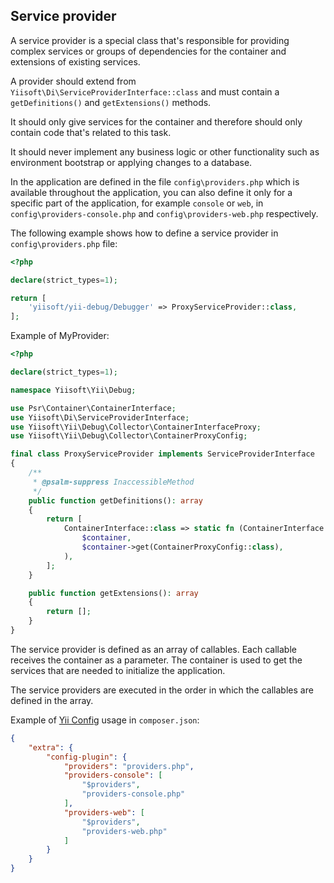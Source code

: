 ## Service provider

A service provider is a special class that's responsible for providing complex services or groups of dependencies for
the container and extensions of existing services.

A provider should extend from `Yiisoft\Di\ServiceProviderInterface::class` and must contain a `getDefinitions()` and 
`getExtensions()` methods. 

It should only give services for the container and therefore should only contain code that's related to this task.

It should never implement any business logic or other functionality such as environment bootstrap or applying changes to
a database.

In the application are defined in the file `config\providers.php` which is available throughout the application, you can
also define it only for a specific part of the application, for example `console` or `web`, in `config\providers-console.php`
and `config\providers-web.php` respectively.

The following example shows how to define a service provider in `config\providers.php` file:

```php
<?php

declare(strict_types=1);

return [
    'yiisoft/yii-debug/Debugger' => ProxyServiceProvider::class,
];
```

Example of MyProvider:

```php
<?php

declare(strict_types=1);

namespace Yiisoft\Yii\Debug;

use Psr\Container\ContainerInterface;
use Yiisoft\Di\ServiceProviderInterface;
use Yiisoft\Yii\Debug\Collector\ContainerInterfaceProxy;
use Yiisoft\Yii\Debug\Collector\ContainerProxyConfig;

final class ProxyServiceProvider implements ServiceProviderInterface
{
    /**
     * @psalm-suppress InaccessibleMethod
     */
    public function getDefinitions(): array
    {
        return [
            ContainerInterface::class => static fn (ContainerInterface $container) => new ContainerInterfaceProxy(
                $container,
                $container->get(ContainerProxyConfig::class),
            ),
        ];
    }

    public function getExtensions(): array
    {
        return [];
    }
}
```

The service provider is defined as an array of callables. Each callable receives the container as a parameter. The container is used to get the services that are needed to initialize the application.

The service providers are executed in the order in which the callables are defined in the array.

Example of [Yii Config](https://github.com/yiisoft/config) usage in `composer.json`:

```json
{
    "extra": {
        "config-plugin": {
            "providers": "providers.php",
            "providers-console": [
                "$providers",
                "providers-console.php"
            ],            
            "providers-web": [
                "$providers",
                "providers-web.php"
            ]
        }
    }
}
